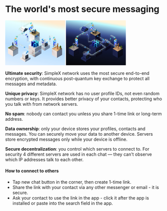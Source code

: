 # The world's most secure messaging

<img src="/img/design_3/secure_messaging_light.jpg" width="38%" class="float-to-right dark:hidden">

<img src="/img/design_3/secure_messaging_dark.jpg" width="38%" class="float-to-right dark">

**Ultimate security**: SimpleX network uses the most secure end-to-end encryption, with continuous post-quantum key exchange to protect all messages and metadata.

**Unique privacy**: SimpleX network has no user profile IDs, not even random numbers or keys. It provides better privacy of your contacts, protecting who you talk with from network servers.

**No spam**: nobody can contact you unless you share 1-time link or long-term address.

**Data ownership**: only your device stores your profiles, contacts and messages. You can securely move your data to another device. Servers store encrypted messages only while your device is offline.

**Secure decentralization**: you control which servers to connect to. For security 4 different servers are used in each chat &mdash; they can't observe which IP addresses talk to each other.

#### How to connect to others

- Tap new chat button in the corner, then create 1-time link.
- Share the link with your contact via any other messenger or email - it is secure.
- Ask your contact to use the link in the app - click it after the app is installed or paste into the search field in the app.
